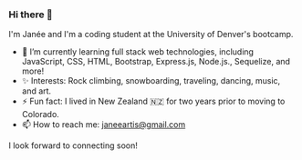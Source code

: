 ### Hi there 👋

I'm Janée and I'm a coding student at the University of Denver's bootcamp. 

- 🌱 I’m currently learning full stack web technologies, including JavaScript, CSS, HTML, Bootstrap, Express.js, Node.js., Sequelize, and more!
- ✨ Interests: Rock climbing, snowboarding, traveling, dancing, music, and art.
- ⚡ Fun fact: I lived in New Zealand 🇳🇿   for two years prior to moving to Colorado.
- 📫 How to reach me: janeeartis@gmail.com

I look forward to connecting soon! 
